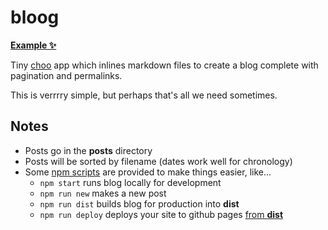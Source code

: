 # bloog

[**Example ✨**](https://github.com/jongacnik/bloog)

Tiny [choo](https://github.com/yoshuawuyts/choo) app which inlines markdown files to create a blog complete with pagination and permalinks.

This is verrrry simple, but perhaps that's all we need sometimes.

## Notes

- Posts go in the **posts** directory
- Posts will be sorted by filename (dates work well for chronology)
- Some [npm scripts]() are provided to make things easier, like...
  - `npm start` runs blog locally for development
  - `npm run new` makes a new post
  - `npm run dist` builds blog for production into **dist**
  - `npm run deploy` deploys your site to github pages [from **dist**](https://gist.github.com/cobyism/4730490)
